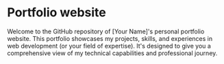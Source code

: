 # Portfolio website

Welcome to the GitHub repository of [Your Name]'s personal portfolio website. This portfolio showcases my projects, skills, and experiences in web development (or your field of expertise). It's designed to give you a comprehensive view of my technical capabilities and professional journey.
